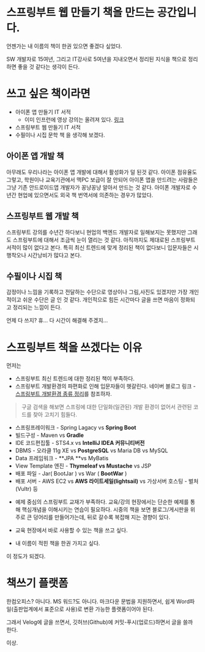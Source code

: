 # 스프링부트 웹 만들기 책을 만드는 공간입니다.

언젠가는 내 이름의 책이 한권 있으면 좋겠다 싶었다.

SW 개발자로 15여년, 그리고 IT강사로 5여년을 지내오면서 정리된 지식을 책으로 정리하면 좋을 것 같다는 생각이 든다.

쓰고 싶은 책이라면
===
+ 아이폰 앱 만들기 IT 서적
  - 이미 인프런에 영상 강의는 올려져 있다. [링크](https://inf.run/MdFP)
+ 스프링부트 웹 만들기 IT 서적
+ 수필이나 시집 문학 책
을 생각해 보겠다.

아이폰 앱 개발 책
---
아무래도 우리나라는 아이폰 앱 개발에 대해서 활성화가 덜 된것 같다.
아이폰 점유율도 그렇고, 학원이나 교육기관에서 맥PC 보급이 잘 안되어
아이폰 앱을 만드려는 사람들은 그냥 기존 안드로이드앱 개발자가 꽁냥꽁냥 알아서 
만드는 것 같다. 
아이폰 개발자로 수년간 현업에 있으면서도 외국 책 번역서에 의존하는 경우가 많았다.

스프링부트 웹 개발 책
---
스프링부트 강의를 수년간 하다보니 현업의 백엔드 개발자로 일해보지는 못했지만
그래도 스프링부트에 대해서 조금씩 눈이 열리는 것 같다. 
아직까지도 제대로된 스프링부트 서적이 많이 없다고 본다.
특히 최신 트렌드에 맞게 정리된 책이 없다보니 입문자들은 시행착오나 시간낭비가 많다고 본다.

수필이나 시집 책
---
감정이나 느낌을 기록하고 전달하는 수단으로 영상이나 그림,사진도 있겠지만 
가장 개인적이고 쉬운 수단은 글 인 것 같다.
개인적으로 힘든 시간마다 글을 쓰면 마음이 정화되고 정리되는 느낌이 든다.

언제 다 쓰지? 휴... 
다 시간이 해결해 주겠지...

스프링부트 책을 쓰겠다는 이유
===
먼저는
* 스프링부트 최신 트렌드에 대한 정리된 책이 부족하다.
* 스프링부트 개발환경의 파편화로 인해 입문자들이 헷갈린다. 
네이버 블로그 링크 - [스프링부트 개발환경 종류 정리](https://blog.naver.com/nissisoft21/222868064471)를 참조하자. 

>구글 검색을 해보면 스프링에 대한 단일화(일관된) 개발 환경이 없어서 관련된 코드를 찾아 고치기 힘들다.
>
- 스프링프레이워크 - Spring Lagacy vs **Spring Boot**
- 빌드구성 - Maven vs **Gradle**
- IDE 코드편집툴 - STS4.x vs **IntelliJ IDEA 커뮤니티버전**
- DBMS - 오라클 11g XE vs **PostgreSQL** vs Maria DB vs MySQL
- Data 프레임워크 - **JPA **vs MyBatis
- View Template 엔진 - **Thymeleaf vs Mustache** vs JSP
- 배포 파일 - Jar( BootJar ) vs War ( **BootWar** )
- 배포 서버 - AWS EC2 vs **AWS 라이트세일(lightsail)** vs 가상서버 호스팅 - 벌처(Vultr) 등

* 예제 중심의 스프링부트 교재가 부족하다. 
  교육/강의 현장에서는 단순한 예제를 통해 핵심개념을 이해시키는 연습이 필요하다.
  시중의 책을 보면 블로그/게시판을 위주로 큰 덩어리를 만들어가는데, 뒤로 갈수록 복잡해 지는 경향이 있다.
  
* 교육 현장에서 바로 사용할 수 있는 책을 쓰고 싶다.

* 내 이름이 적힌 책을 한권 가지고 싶다. 

이 정도가 되겠다.

책쓰기 플랫폼
===
한컴오피스? 아니다. 
MS 워드?도 아니다.
마크다운 문법을 지원하면서, 쉽게 Word파일(출판업계에서 표준으로 사용)로 변환 가능한 플랫폼이어야 된다.

그래서 Velog에 글을 쓰면서, 깃허브(Github)에 커밋-푸시(업로드)하면서 글을 쓸까 한다.

이상.


















